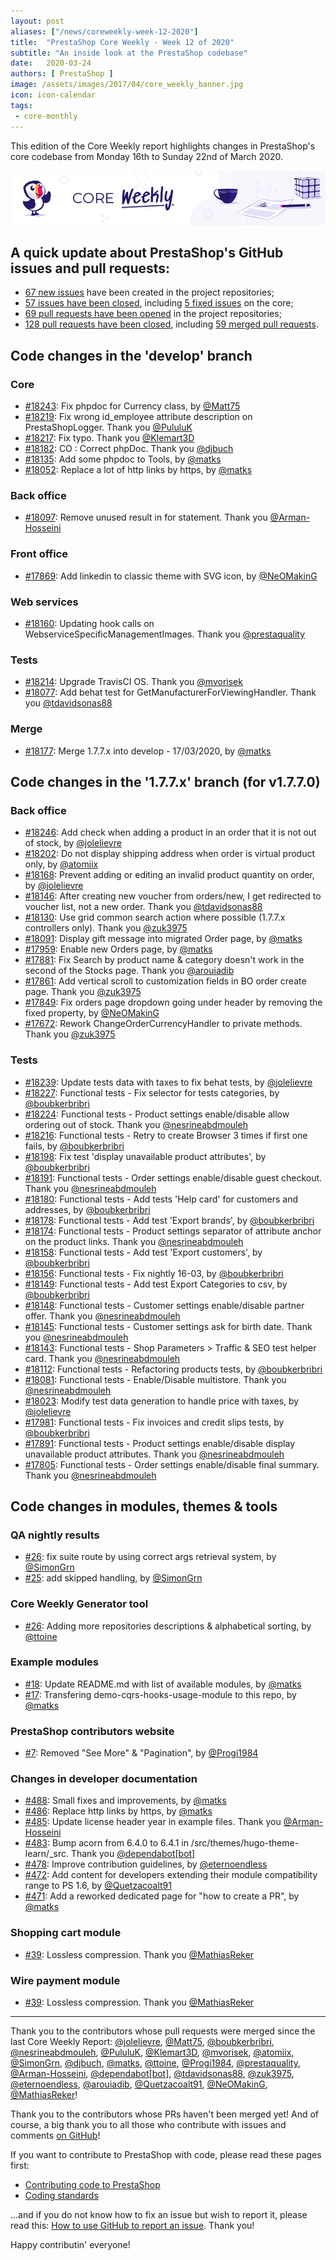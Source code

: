 ```yaml
---
layout: post
aliases: ["/news/coreweekly-week-12-2020"]
title:  "PrestaShop Core Weekly - Week 12 of 2020"
subtitle: "An inside look at the PrestaShop codebase"
date:   2020-03-24
authors: [ PrestaShop ]
image: /assets/images/2017/04/core_weekly_banner.jpg
icon: icon-calendar
tags:
 - core-monthly
---
```


This edition of the Core Weekly report highlights changes in PrestaShop's core codebase from Monday 16th to Sunday 22nd of March 2020.

![Core Weekly banner](/assets/images/2018/12/banner-core-weekly.jpg)


## A quick update about PrestaShop's GitHub issues and pull requests:

- [67 new issues](https://github.com/search?q=org%3APrestaShop+is%3Apublic++-repo%3Aprestashop%2Fprestashop.github.io++is%3Aissue+created%3A2020-03-16..2020-03-22) have been created in the project repositories;
- [57 issues have been closed](https://github.com/search?q=org%3APrestaShop+is%3Apublic++-repo%3Aprestashop%2Fprestashop.github.io++is%3Aissue+closed%3A2020-03-16..2020-03-22), including [5 fixed issues](https://github.com/search?q=org%3APrestaShop+is%3Apublic++-repo%3Aprestashop%2Fprestashop.github.io++is%3Aissue+label%3Afixed+closed%3A2020-03-16..2020-03-22) on the core;
- [69 pull requests have been opened](https://github.com/search?q=org%3APrestaShop+is%3Apublic++-repo%3Aprestashop%2Fprestashop.github.io++is%3Apr+created%3A2020-03-16..2020-03-22) in the project repositories;
- [128 pull requests have been closed](https://github.com/search?q=org%3APrestaShop+is%3Apublic++-repo%3Aprestashop%2Fprestashop.github.io++is%3Apr+closed%3A2020-03-16..2020-03-22), including [59 merged pull requests](https://github.com/search?q=org%3APrestaShop+is%3Apublic++-repo%3Aprestashop%2Fprestashop.github.io++is%3Apr+merged%3A2020-03-16..2020-03-22).
        


## Code changes in the 'develop' branch


### Core
* [#18243](https://github.com/PrestaShop/PrestaShop/pull/18243): Fix phpdoc for Currency class, by [@Matt75](https://github.com/Matt75)
* [#18219](https://github.com/PrestaShop/PrestaShop/pull/18219):  Fix wrong id_employee attribute description on PrestaShopLogger. Thank you [@PululuK](https://github.com/PululuK)
* [#18217](https://github.com/PrestaShop/PrestaShop/pull/18217): Fix typo. Thank you [@Klemart3D](https://github.com/Klemart3D)
* [#18182](https://github.com/PrestaShop/PrestaShop/pull/18182): CO : Correct phpDoc. Thank you [@djbuch](https://github.com/djbuch)
* [#18135](https://github.com/PrestaShop/PrestaShop/pull/18135): Add some phpdoc to Tools, by [@matks](https://github.com/matks)
* [#18052](https://github.com/PrestaShop/PrestaShop/pull/18052): Replace a lot of http links by https, by [@matks](https://github.com/matks)


### Back office
* [#18097](https://github.com/PrestaShop/PrestaShop/pull/18097): Remove unused result in for statement. Thank you [@Arman-Hosseini](https://github.com/Arman-Hosseini)


### Front office
* [#17869](https://github.com/PrestaShop/PrestaShop/pull/17869): Add linkedin to classic theme with SVG icon, by [@NeOMakinG](https://github.com/NeOMakinG)


### Web services
* [#18160](https://github.com/PrestaShop/PrestaShop/pull/18160): Updating hook calls on WebserviceSpecificManagementImages. Thank you [@prestaquality](https://github.com/prestaquality)


### Tests
* [#18214](https://github.com/PrestaShop/PrestaShop/pull/18214): Upgrade TravisCI OS. Thank you [@mvorisek](https://github.com/mvorisek)
* [#18077](https://github.com/PrestaShop/PrestaShop/pull/18077): Add behat test for GetManufacturerForViewingHandler. Thank you [@tdavidsonas88](https://github.com/tdavidsonas88)


### Merge
* [#18177](https://github.com/PrestaShop/PrestaShop/pull/18177): Merge 1.7.7.x into develop - 17/03/2020, by [@matks](https://github.com/matks)


## Code changes in the '1.7.7.x' branch (for v1.7.7.0)


### Back office
* [#18246](https://github.com/PrestaShop/PrestaShop/pull/18246): Add check when adding a product in an order that it is not out of stock, by [@jolelievre](https://github.com/jolelievre)
* [#18202](https://github.com/PrestaShop/PrestaShop/pull/18202): Do not display shipping address when order is virtual product only, by [@atomiix](https://github.com/atomiix)
* [#18168](https://github.com/PrestaShop/PrestaShop/pull/18168): Prevent adding or editing an invalid product quantity on order, by [@jolelievre](https://github.com/jolelievre)
* [#18146](https://github.com/PrestaShop/PrestaShop/pull/18146): After creating new voucher from orders/new, I get redirected to voucher list, not a new order. Thank you [@tdavidsonas88](https://github.com/tdavidsonas88)
* [#18130](https://github.com/PrestaShop/PrestaShop/pull/18130): Use grid common search action where possible (1.7.7.x controllers only). Thank you [@zuk3975](https://github.com/zuk3975)
* [#18091](https://github.com/PrestaShop/PrestaShop/pull/18091): Display gift message into migrated Order page, by [@matks](https://github.com/matks)
* [#17959](https://github.com/PrestaShop/PrestaShop/pull/17959): Enable new Orders page, by [@matks](https://github.com/matks)
* [#17881](https://github.com/PrestaShop/PrestaShop/pull/17881): Fix Search by product name & category doesn't work in the second of the Stocks page. Thank you [@arouiadib](https://github.com/arouiadib)
* [#17861](https://github.com/PrestaShop/PrestaShop/pull/17861): Add vertical scroll to customization fields in BO order create page. Thank you [@zuk3975](https://github.com/zuk3975)
* [#17849](https://github.com/PrestaShop/PrestaShop/pull/17849): Fix orders page dropdown going under header by removing the fixed property, by [@NeOMakinG](https://github.com/NeOMakinG)
* [#17672](https://github.com/PrestaShop/PrestaShop/pull/17672): Rework ChangeOrderCurrencyHandler to private methods. Thank you [@zuk3975](https://github.com/zuk3975)


### Tests
* [#18239](https://github.com/PrestaShop/PrestaShop/pull/18239): Update tests data with taxes to fix behat tests, by [@jolelievre](https://github.com/jolelievre)
* [#18227](https://github.com/PrestaShop/PrestaShop/pull/18227): Functional tests - Fix selector for tests categories, by [@boubkerbribri](https://github.com/boubkerbribri)
* [#18224](https://github.com/PrestaShop/PrestaShop/pull/18224): Functional tests - Product settings enable/disable allow ordering out of stock. Thank you [@nesrineabdmouleh](https://github.com/nesrineabdmouleh)
* [#18216](https://github.com/PrestaShop/PrestaShop/pull/18216): Functional tests - Retry to create Browser 3 times if first one fails, by [@boubkerbribri](https://github.com/boubkerbribri)
* [#18198](https://github.com/PrestaShop/PrestaShop/pull/18198): Fix test 'display unavailable product attributes', by [@boubkerbribri](https://github.com/boubkerbribri)
* [#18191](https://github.com/PrestaShop/PrestaShop/pull/18191): Functional tests - Order settings  enable/disable guest checkout. Thank you [@nesrineabdmouleh](https://github.com/nesrineabdmouleh)
* [#18180](https://github.com/PrestaShop/PrestaShop/pull/18180): Functional tests - Add tests 'Help card' for customers and addresses, by [@boubkerbribri](https://github.com/boubkerbribri)
* [#18178](https://github.com/PrestaShop/PrestaShop/pull/18178): Functional tests - Add test 'Export brands', by [@boubkerbribri](https://github.com/boubkerbribri)
* [#18174](https://github.com/PrestaShop/PrestaShop/pull/18174): Functional tests - Product settings separator of attribute anchor on the product links. Thank you [@nesrineabdmouleh](https://github.com/nesrineabdmouleh)
* [#18158](https://github.com/PrestaShop/PrestaShop/pull/18158): Functional tests - Add test 'Export customers', by [@boubkerbribri](https://github.com/boubkerbribri)
* [#18156](https://github.com/PrestaShop/PrestaShop/pull/18156): Functional tests - Fix nightly 16-03, by [@boubkerbribri](https://github.com/boubkerbribri)
* [#18149](https://github.com/PrestaShop/PrestaShop/pull/18149): Functional tests - Add test Export Categories to csv, by [@boubkerbribri](https://github.com/boubkerbribri)
* [#18148](https://github.com/PrestaShop/PrestaShop/pull/18148): Functional tests - Customer settings enable/disable partner offer. Thank you [@nesrineabdmouleh](https://github.com/nesrineabdmouleh)
* [#18145](https://github.com/PrestaShop/PrestaShop/pull/18145): Functional tests - Customer settings ask for birth date. Thank you [@nesrineabdmouleh](https://github.com/nesrineabdmouleh)
* [#18143](https://github.com/PrestaShop/PrestaShop/pull/18143): Functional tests - Shop Parameters > Traffic & SEO  test helper card. Thank you [@nesrineabdmouleh](https://github.com/nesrineabdmouleh)
* [#18112](https://github.com/PrestaShop/PrestaShop/pull/18112): Functional tests - Refactoring products tests, by [@boubkerbribri](https://github.com/boubkerbribri)
* [#18081](https://github.com/PrestaShop/PrestaShop/pull/18081): Functional tests - Enable/Disable multistore. Thank you [@nesrineabdmouleh](https://github.com/nesrineabdmouleh)
* [#18023](https://github.com/PrestaShop/PrestaShop/pull/18023): Modify test data generation to handle price with taxes, by [@jolelievre](https://github.com/jolelievre)
* [#17981](https://github.com/PrestaShop/PrestaShop/pull/17981): Functional tests - Fix invoices and credit slips tests, by [@boubkerbribri](https://github.com/boubkerbribri)
* [#17891](https://github.com/PrestaShop/PrestaShop/pull/17891): Functional tests - Product settings enable/disable display unavailable product attributes. Thank you [@nesrineabdmouleh](https://github.com/nesrineabdmouleh)
* [#17805](https://github.com/PrestaShop/PrestaShop/pull/17805): Functional tests - Order settings enable/disable final summary. Thank you [@nesrineabdmouleh](https://github.com/nesrineabdmouleh)


## Code changes in modules, themes & tools


### QA nightly results
* [#26](https://github.com/PrestaShop/QANightlyResults/pull/26): fix suite route by using correct args retrieval system, by [@SimonGrn](https://github.com/SimonGrn)
* [#25](https://github.com/PrestaShop/QANightlyResults/pull/25): add skipped handling, by [@SimonGrn](https://github.com/SimonGrn)


### Core Weekly Generator tool
* [#26](https://github.com/PrestaShop/core-weekly-generator/pull/26): Adding more repositories descriptions & alphabetical sorting, by [@ttoine](https://github.com/ttoine)


### Example modules
* [#18](https://github.com/PrestaShop/example-modules/pull/18): Update README.md with list of available modules, by [@matks](https://github.com/matks)
* [#17](https://github.com/PrestaShop/example-modules/pull/17): Transfering demo-cqrs-hooks-usage-module to this repo, by [@matks](https://github.com/matks)


### PrestaShop contributors website
* [#7](https://github.com/PrestaShop/TopContributors/pull/7): Removed "See More" & "Pagination", by [@Progi1984](https://github.com/Progi1984)


### Changes in developer documentation
* [#488](https://github.com/PrestaShop/docs/pull/488): Small fixes and improvements, by [@matks](https://github.com/matks)
* [#486](https://github.com/PrestaShop/docs/pull/486): Replace http links by https, by [@matks](https://github.com/matks)
* [#485](https://github.com/PrestaShop/docs/pull/485): Update license header year in example files. Thank you [@Arman-Hosseini](https://github.com/Arman-Hosseini)
* [#483](https://github.com/PrestaShop/docs/pull/483): Bump acorn from 6.4.0 to 6.4.1 in /src/themes/hugo-theme-learn/_src. Thank you [@dependabot[bot]](https://github.com/apps/dependabot)
* [#478](https://github.com/PrestaShop/docs/pull/478): Improve contribution guidelines, by [@eternoendless](https://github.com/eternoendless)
* [#472](https://github.com/PrestaShop/docs/pull/472): Add content for developers extending their module compatibility range to PS 1.6, by [@Quetzacoalt91](https://github.com/Quetzacoalt91)
* [#471](https://github.com/PrestaShop/docs/pull/471): Add a reworked dedicated page for "how to create a PR", by [@matks](https://github.com/matks)


### Shopping cart module
* [#39](https://github.com/PrestaShop/ps_shoppingcart/pull/39): Lossless compression. Thank you [@MathiasReker](https://github.com/MathiasReker)


### Wire payment module
* [#39](https://github.com/PrestaShop/ps_wirepayment/pull/39): Lossless compression. Thank you [@MathiasReker](https://github.com/MathiasReker)


<hr />

Thank you to the contributors whose pull requests were merged since the last Core Weekly Report: [@jolelievre](https://github.com/jolelievre), [@Matt75](https://github.com/Matt75), [@boubkerbribri](https://github.com/boubkerbribri), [@nesrineabdmouleh](https://github.com/nesrineabdmouleh), [@PululuK](https://github.com/PululuK), [@Klemart3D](https://github.com/Klemart3D), [@mvorisek](https://github.com/mvorisek), [@atomiix](https://github.com/atomiix), [@SimonGrn](https://github.com/SimonGrn), [@djbuch](https://github.com/djbuch), [@matks](https://github.com/matks), [@ttoine](https://github.com/ttoine), [@Progi1984](https://github.com/Progi1984), [@prestaquality](https://github.com/prestaquality), [@Arman-Hosseini](https://github.com/Arman-Hosseini), [@dependabot[bot]](https://github.com/apps/dependabot), [@tdavidsonas88](https://github.com/tdavidsonas88), [@zuk3975](https://github.com/zuk3975), [@eternoendless](https://github.com/eternoendless), [@arouiadib](https://github.com/arouiadib), [@Quetzacoalt91](https://github.com/Quetzacoalt91), [@NeOMakinG](https://github.com/NeOMakinG), [@MathiasReker](https://github.com/MathiasReker)!

Thank you to the contributors whose PRs haven't been merged yet! And of course, a big thank you to all those who contribute with issues and comments [on GitHub](https://github.com/PrestaShop/PrestaShop)!

If you want to contribute to PrestaShop with code, please read these pages first:

 * [Contributing code to PrestaShop](https://devdocs.prestashop.com/1.7/contribute/contribution-guidelines/)
 * [Coding standards](https://devdocs.prestashop.com/1.7/development/coding-standards/)

...and if you do not know how to fix an issue but wish to report it, please read this: [How to use GitHub to report an issue](https://devdocs.prestashop.com/1.7/contribute/contribute-reporting-issues/). Thank you!

Happy contributin' everyone!
